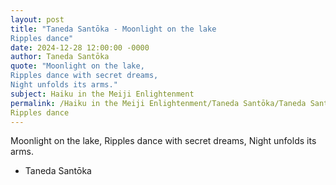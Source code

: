 ```yaml
---
layout: post
title: "Taneda Santōka - Moonlight on the lake
Ripples dance"
date: 2024-12-28 12:00:00 -0000
author: Taneda Santōka
quote: "Moonlight on the lake,
Ripples dance with secret dreams,
Night unfolds its arms."
subject: Haiku in the Meiji Enlightenment
permalink: /Haiku in the Meiji Enlightenment/Taneda Santōka/Taneda Santōka - Moonlight on the lake
Ripples dance
---
```


Moonlight on the lake,
Ripples dance with secret dreams,
Night unfolds its arms.

- Taneda Santōka
